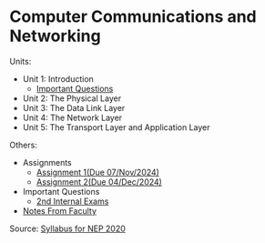 # Computer Communications and Networking

Units:
- Unit 1: Introduction
    - [Important Questions](solved/unit1/imp.md)
- Unit 2: The Physical Layer
- Unit 3: The Data Link Layer
- Unit 4: The Network Layer
- Unit 5: The Transport Layer and Application Layer

Others:
- Assignments
    - [Assignment 1(Due 07/Nov/2024)](assignments/assignment1.md)
    - [Assignment 2(Due 04/Dec/2024)](assignments/assignment2.md)
- Important Questions
    - [2nd Internal Exams](imp2.md)
- [Notes From Faculty](https://drive.google.com/drive/folders/19VKBV4FqY4L7BGtOIqXFprrs2iZIWfjl?usp=sharing)

Source:
[Syllabus for NEP 2020](https://drive.google.com/file/d/1fArLbfdmMvhREDAw85i2_LrAMqCVwdG_/view)